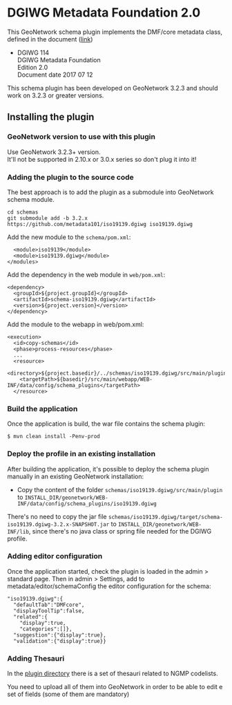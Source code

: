 # DGIWG Metadata Foundation 2.0

This GeoNetwork schema plugin implements the DMF/core metadata class,
defined in the document ([link](http://www.dgiwg.org/dgiwg/htm/documents/standards_implementation_profiles.htm))
   - DGIWG 114  
     DGIWG Metadata Foundation  
     Edition 2.0  
     Document date 2017 07 12  

This schema plugin has been developed on GeoNetwork 3.2.3 and should work on 3.2.3 or greater versions.

## Installing the plugin

### GeoNetwork version to use with this plugin

Use GeoNetwork 3.2.3+ version.  
It'll not be supported in 2.10.x or 3.0.x series so don't plug it into it!

### Adding the plugin to the source code

The best approach is to add the plugin as a submodule into GeoNetwork schema module.

```
cd schemas
git submodule add -b 3.2.x https://github.com/metadata101/iso19139.dgiwg iso19139.dgiwg
```

Add the new module to the `schema/pom.xml`:

```
  <module>iso19139</module>
  <module>iso19139.dgiwg</module>
</modules>
```

Add the dependency in the web module in `web/pom.xml`:

```
<dependency>
  <groupId>${project.groupId}</groupId>
  <artifactId>schema-iso19139.dgiwg</artifactId>
  <version>${project.version}</version>
</dependency>
```

Add the module to the webapp in web/pom.xml:

```
<execution>
  <id>copy-schemas</id>
  <phase>process-resources</phase>
  ...
  <resource>
    <directory>${project.basedir}/../schemas/iso19139.dgiwg/src/main/plugin</directory>
    <targetPath>${basedir}/src/main/webapp/WEB-INF/data/config/schema_plugins</targetPath>
  </resource>
```

### Build the application 

Once the application is build, the war file contains the schema plugin:

```
$ mvn clean install -Penv-prod
```

### Deploy the profile in an existing installation

After building the application, it's possible to deploy the schema plugin manually in an existing GeoNetwork installation:

- Copy the content of the folder `schemas/iso19139.dgiwg/src/main/plugin` to
  `INSTALL_DIR/geonetwork/WEB-INF/data/config/schema_plugins/iso19139.dgiwg`

There's no need to copy the jar file `schemas/iso19139.dgiwg/target/schema-iso19139.dgiwg-3.2.x-SNAPSHOT.jar` to
  `INSTALL_DIR/geonetwork/WEB-INF/lib`, since there's no java class or spring file needed for the DGIWG profile.


### Adding editor configuration

Once the application started, check the plugin is loaded in the admin > standard page.
Then in admin > Settings, add to metadata/editor/schemaConfig the editor configuration for the schema:

    "iso19139.dgiwg":{
      "defaultTab":"DMFcore",
      "displayToolTip":false,
      "related":{
        "display":true,
        "categories":[]},
      "suggestion":{"display":true},
      "validation":{"display":true}}

### Adding Thesauri

In the [plugin directory](https://github.com/metadata101/iso19139.dgiwg/tree/master/src/main/plugin/iso19139.dgiwg/thesauri) there is a set of thesauri related to NGMP codelists.

You need to upload all of them into GeoNetwork in order to be able to edit e set
of fields (some of them are mandatory)

